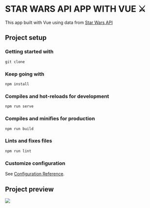 # STAR WARS API APP WITH VUE ⚔️
This app built with Vue using data from [Star Wars API](https://swapi.dev/documentation)

## Project setup 

### Getting started with
```
git clone
```

### Keep going with

```
npm install
```

### Compiles and hot-reloads for development
```
npm run serve
```

### Compiles and minifies for production
```
npm run build
```

### Lints and fixes files
```
npm run lint
```

### Customize configuration
See [Configuration Reference](https://cli.vuejs.org/config/).

## Project preview

![](./preview/swapi-preview.gif)
